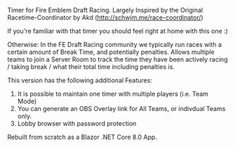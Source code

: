 Timer for Fire Emblem Draft Racing.
Largely Inspired by the Original Racetime-Coordinator by Akd (http://schwjm.me/race-coordinator/)

If you're familiar with that timer you should feel right at home with this one :)

Otherwise:
In the FE Draft Racing community we typically run races with a certain amount of Break Time, and potentially penalties.
Allows multiple teams to join a Server Room to track the time they have been actively racing / taking break / what their total time including penalties is. 

This version has the following additional Features:
1) It is possible to maintain one timer with multiple players (i.e. Team Mode)
2) You can generate an OBS Overlay link for All Teams, or indivdual Teams only.
3) Lobby browser with password protection

Rebuilt from scratch as a Blazor .NET Core 8.0 App.
